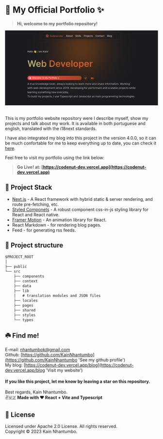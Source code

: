 <h1 >🌟 My Official Portfolio ✨</h1>

> **Hi, welcome to my portfolio repository!**

<div align='center'>
<img src='./public/assets/demo.png' alt="portfolio demo image"/>
</div>

<br/>

This is my portfolio website repository were I describe myself, show my projects and talk about my work. It is available in both portuguese and english, translated with the i18next standards.

I have also integrated my blog into this project in the version 4.0.0, so it can be much confortable for me to keep everything up to date, you can check it [here](https://codenut-dev.vercel.app/blog).

Feel free to visit my portfolio using the link below:

> **Go Live! at: [https://codenut-dev.vercel.app](https://codenut-dev.vercel.app)**

## 🐾 Project Stack

- [Next.js](https://nextjs.org/) - A React framework with hybrid static & server rendering, and route pre-fetching, etc.
- [Styled Componets](https://styled-components.com/) - A robust component css-in-js styling library for React and React native.
- [Framer Motion](https://www.framer.com/motion/) - An animation library for React.
- React Markdown - for rendering blog pages.
- Feed - for generating rss feeds.

## 🌳 Project structure

```
$PROJECT_ROOT
│
├── public
└── src
    ├── components
    ├── context
    ├── data
    ├── lib
    │   # translation modules and JSON files
    ├── locales
    ├── pages
    ├── shared
    ├── styles
    └── types
```

## ☘️ Find me!

E-mail: [nhantumbok@gmail.com](nhantumbok@gmail.com 'Send an e-mail')\
Github: [https://github.com/KainNhantumbo](https://github.com/KainNhantumbo 'See my github profile')  
My blog: [https://codenut-dev.vercel.app/blog](https://codenut-dev.vercel.app/blog 'Visit my website')

#### If you like this project, let me know by leaving a star on this repository.

Best regards, Kain Nhantumbo.\
✌️🇲🇿 **Made with ❤ React + Vite and Typescript**

## 📜 License

Licensed under Apache 2.0 License. All rights reserved.\
Copyright &copy; 2023 Kain Nhantumbo.
